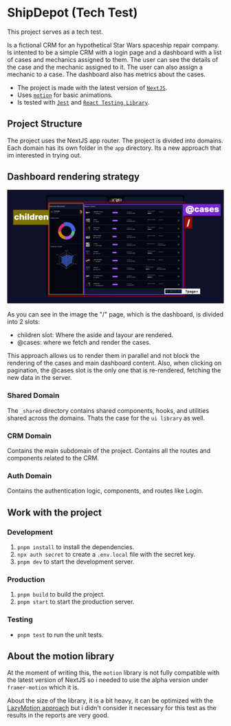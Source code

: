 # ShipDepot (Tech Test)
This project serves as a tech test.

Is a fictional CRM for an hypothetical Star Wars spaceship repair company. Is intented to be a simple CRM with a login page and a dashboard with a list of cases and mechanics assigned to them. The user can see the details of the case and the mechanic assigned to it. The user can also assign a mechanic to a case. The dashboard also has metrics about the cases.

- The project is made with the latest version of [`NextJS`](https://nextjs.org/).
- Uses [`motion`](https://motion.dev/) for basic animations.
- Is tested with [`Jest`](https://jestjs.io/) and [`React Testing Library`](https://testing-library.com/docs/react-testing-library/intro/).

## Project Structure
The project uses the NextJS app router. The project is divided into domains. Each domain has its own folder in the `app` directory. Its a new approach that im interested in trying out.

## Dashboard rendering strategy
![alt text](docs/dashboard-rendering-strategy.png)

As you can see in the image the "/" page, which is the dashboard, is divided into 2 slots:
- children slot: Where the aside and layour are rendered.
- @cases: where we fetch and render the cases.

This approach allows us to render them in parallel and not block the rendering of the cases and main dashboard content. Also, when clicking on pagination, the @cases slot is the only one that is re-rendered, fetching the new data in the server.

### Shared Domain
The `_shared` directory contains shared components, hooks, and utilities shared across the domains. Thats the case for the `ui library` as well.

### CRM Domain
Contains the main subdomain of the project. Contains all the routes and components related to the CRM.

### Auth Domain
Contains the authentication logic, components, and routes like Login.

## Work with the project

### Development
1. `pnpm install` to install the dependencies.
2. `npx auth secret` to create a `.env.local` file with the secret key.
3. `pnpm dev` to start the development server.

### Production
1. `pnpm build` to build the project.
2. `pnpm start` to start the production server.

### Testing
- `pnpm test` to run the unit tests.

## About the motion library
At the moment of writing this, the `motion` library is not fully compatible with the latest version of NextJS so i needed to use the alpha version under `framer-motion` which it is.

About the size of the library, it is a bit heavy, it can be optimized with the [LazyMotion approach](https://motion.dev/docs/react-lazy-motion) but i didn't consider it necessary for this test as the results in the reports are very good.